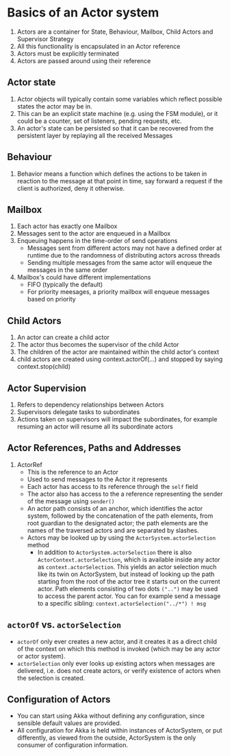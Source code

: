 Basics of  an Actor system
===========================

1. Actors are a container for State, Behaviour, Mailbox, Child Actors and Supervisor Strategy
2. All this functionality is encapsulated in an Actor reference
3. Actors must be explicitly terminated 
4. Actors are passed around using their reference

## Actor state
1. Actor objects will typically contain some variables which reflect possible states the actor may be in.
2. This can be an explicit state machine (e.g. using the FSM module), or it could be a counter, set of listeners, pending requests, etc.
3. An actor's state can be persisted so that it can be recovered from the persistent layer by replaying all the received Messages

## Behaviour
1. Behavior means a function which defines the actions to be taken in reaction to the message at that point in time, say forward a request if the client is authorized, deny it otherwise. 

## Mailbox
1. Each actor has exactly one Mailbox
2. Messages sent to the actor are enqueued in a Mailbox
3. Enqueuing happens in the time-order of send operations
   - Messages sent from different actors may not have a defined order at runtime due to the randomness of distributing actors across threads
   - Sending multiple messages from the same actor will enqueue the messages in the same order
4. Mailbox's could have different implementations
   - FIFO (typically the default)
   - For priority meesages, a priority mailbox will enqueue messages based on priority

## Child Actors
1. An actor can create a child actor
2. The actor thus becomes the supervisor of the child Actor
3. The children of the actor are maintained within the child actor's context
4. child actors are created using context.actorOf(...) and stopped by saying context.stop(child)

## Actor Supervision
1. Refers to dependency relationships between Actors
2. Supervisors delegate tasks to subordinates
3. Actions taken on supervisors will impact the subordinates, for example resuming an actor will resume all its subordinate actors

## Actor References, Paths and Addresses
1. ActorRef 
   - This is the reference to an Actor
   - Used to send messages to the Actor it represents
   - Each actor has access to its reference through the `self` field
   - The actor also has access to the a reference representing the sender of the message using `sender()`
   - An actor path consists of an anchor, which identifies the actor system, followed by the concatenation of the path elements, from root guardian to the designated actor; the path elements are the names of the traversed actors and are separated by slashes.
   - Actors may be looked up by using the `ActorSystem.actorSelection` method
     - In addition to `ActorSystem.actorSelection` there is also `ActorContext.actorSelection`, which is available inside any actor as `context.actorSelection`. This yields an actor selection much like its twin on ActorSystem, but instead of looking up the path starting from the root of the actor tree it starts out on the current actor. Path elements consisting of two dots `("..")` may be used to access the parent actor. 
     You can for example send a message to a specific sibling: `context.actorSelection("../*") ! msg`
     
## `actorOf` vs. `actorSelection`
   - `actorOf` only ever creates a new actor, and it creates it as a direct child of the context on which this method 
   is invoked (which may be any actor or actor system).
   - `actorSelection` only ever looks up existing actors when messages are delivered, i.e. does not create actors, or 
   verify existence of actors when the selection is created.
   
## Configuration of Actors
   - You can start using Akka without defining any configuration, since sensible default values are provided.
   - All configuration for Akka is held within instances of ActorSystem, or put differently, as viewed from the outside, ActorSystem is the only consumer of configuration information. 
   
